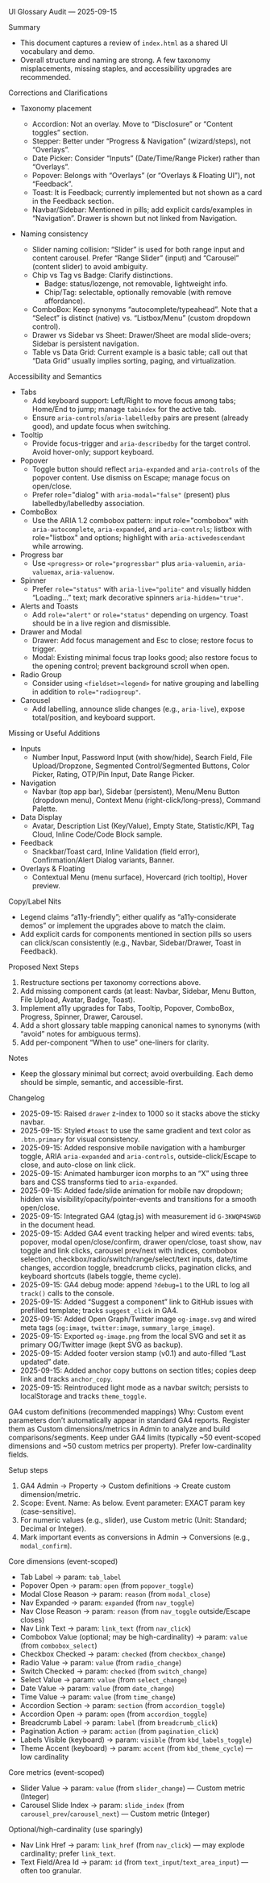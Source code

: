 UI Glossary Audit — 2025-09-15

Summary
- This document captures a review of `index.html` as a shared UI vocabulary and demo.
- Overall structure and naming are strong. A few taxonomy misplacements, missing staples, and accessibility upgrades are recommended.

Corrections and Clarifications
- Taxonomy placement
  - Accordion: Not an overlay. Move to “Disclosure” or “Content toggles” section.
  - Stepper: Better under “Progress & Navigation” (wizard/steps), not “Overlays”.
  - Date Picker: Consider “Inputs” (Date/Time/Range Picker) rather than “Overlays”.
  - Popover: Belongs with “Overlays” (or “Overlays & Floating UI”), not “Feedback”.
  - Toast: It is Feedback; currently implemented but not shown as a card in the Feedback section.
  - Navbar/Sidebar: Mentioned in pills; add explicit cards/examples in “Navigation”. Drawer is shown but not linked from Navigation.

- Naming consistency
  - Slider naming collision: “Slider” is used for both range input and content carousel. Prefer “Range Slider” (input) and “Carousel” (content slider) to avoid ambiguity.
  - Chip vs Tag vs Badge: Clarify distinctions.
    - Badge: status/lozenge, not removable, lightweight info.
    - Chip/Tag: selectable, optionally removable (with remove affordance).
  - ComboBox: Keep synonyms “autocomplete/typeahead”. Note that a “Select” is distinct (native) vs. “Listbox/Menu” (custom dropdown control).
  - Drawer vs Sidebar vs Sheet: Drawer/Sheet are modal slide-overs; Sidebar is persistent navigation.
  - Table vs Data Grid: Current example is a basic table; call out that “Data Grid” usually implies sorting, paging, and virtualization.

Accessibility and Semantics
- Tabs
  - Add keyboard support: Left/Right to move focus among tabs; Home/End to jump; manage `tabindex` for the active tab.
  - Ensure `aria-controls`/`aria-labelledby` pairs are present (already good), and update focus when switching.
- Tooltip
  - Provide focus-trigger and `aria-describedby` for the target control. Avoid hover-only; support keyboard.
- Popover
  - Toggle button should reflect `aria-expanded` and `aria-controls` of the popover content. Use dismiss on Escape; manage focus on open/close.
  - Prefer role="dialog" with `aria-modal="false"` (present) plus labelledby/labelledby association.
- ComboBox
  - Use the ARIA 1.2 combobox pattern: input role="combobox" with `aria-autocomplete`, `aria-expanded`, and `aria-controls`; listbox with role="listbox" and options; highlight with `aria-activedescendant` while arrowing.
- Progress bar
  - Use `<progress>` or `role="progressbar"` plus `aria-valuemin`, `aria-valuemax`, `aria-valuenow`.
- Spinner
  - Prefer `role="status"` with `aria-live="polite"` and visually hidden “Loading…” text; mark decorative spinners `aria-hidden="true"`.
- Alerts and Toasts
  - Add `role="alert"` or `role="status"` depending on urgency. Toast should be in a live region and dismissible.
- Drawer and Modal
  - Drawer: Add focus management and Esc to close; restore focus to trigger.
  - Modal: Existing minimal focus trap looks good; also restore focus to the opening control; prevent background scroll when open.
- Radio Group
  - Consider using `<fieldset><legend>` for native grouping and labelling in addition to `role="radiogroup"`.
- Carousel
  - Add labelling, announce slide changes (e.g., `aria-live`), expose total/position, and keyboard support.

Missing or Useful Additions
- Inputs
  - Number Input, Password Input (with show/hide), Search Field, File Upload/Dropzone, Segmented Control/Segmented Buttons, Color Picker, Rating, OTP/Pin Input, Date Range Picker.
- Navigation
  - Navbar (top app bar), Sidebar (persistent), Menu/Menu Button (dropdown menu), Context Menu (right-click/long-press), Command Palette.
- Data Display
  - Avatar, Description List (Key/Value), Empty State, Statistic/KPI, Tag Cloud, Inline Code/Code Block sample.
- Feedback
  - Snackbar/Toast card, Inline Validation (field error), Confirmation/Alert Dialog variants, Banner.
- Overlays & Floating
  - Contextual Menu (menu surface), Hovercard (rich tooltip), Hover preview.

Copy/Label Nits
- Legend claims “a11y-friendly”; either qualify as “a11y-considerate demos” or implement the upgrades above to match the claim.
- Add explicit cards for components mentioned in section pills so users can click/scan consistently (e.g., Navbar, Sidebar/Drawer, Toast in Feedback).

Proposed Next Steps
1) Restructure sections per taxonomy corrections above.
2) Add missing component cards (at least: Navbar, Sidebar, Menu Button, File Upload, Avatar, Badge, Toast).
3) Implement a11y upgrades for Tabs, Tooltip, Popover, ComboBox, Progress, Spinner, Drawer, Carousel.
4) Add a short glossary table mapping canonical names to synonyms (with “avoid” notes for ambiguous terms).
5) Add per-component “When to use” one-liners for clarity.

Notes
- Keep the glossary minimal but correct; avoid overbuilding. Each demo should be simple, semantic, and accessible-first.

Changelog
- 2025-09-15: Raised `drawer` z-index to 1000 so it stacks above the sticky navbar.
- 2025-09-15: Styled `#toast` to use the same gradient and text color as `.btn.primary` for visual consistency.
- 2025-09-15: Added responsive mobile navigation with a hamburger toggle, ARIA `aria-expanded` and `aria-controls`, outside-click/Escape to close, and auto-close on link click.
- 2025-09-15: Animated hamburger icon morphs to an “X” using three bars and CSS transforms tied to `aria-expanded`.
- 2025-09-15: Added fade/slide animation for mobile nav dropdown; hidden via visibility/opacity/pointer-events and transitions for a smooth open/close.
- 2025-09-15: Integrated GA4 (gtag.js) with measurement id `G-3KWQP4SWGD` in the document head.
- 2025-09-15: Added GA4 event tracking helper and wired events: tabs, popover, modal open/close/confirm, drawer open/close, toast show, nav toggle and link clicks, carousel prev/next with indices, combobox selection, checkbox/radio/switch/range/select/text inputs, date/time changes, accordion toggle, breadcrumb clicks, pagination clicks, and keyboard shortcuts (labels toggle, theme cycle).
- 2025-09-15: GA4 debug mode: append `?debug=1` to the URL to log all `track()` calls to the console.
- 2025-09-15: Added “Suggest a component” link to GitHub issues with prefilled template; tracks `suggest_click` in GA4.
- 2025-09-15: Added Open Graph/Twitter image `og-image.svg` and wired meta tags (`og:image`, `twitter:image`, `summary_large_image`).
 - 2025-09-15: Exported `og-image.png` from the local SVG and set it as primary OG/Twitter image (kept SVG as backup).
 - 2025-09-15: Added footer version stamp (v0.1) and auto-filled “Last updated” date.
 - 2025-09-15: Added anchor copy buttons on section titles; copies deep link and tracks `anchor_copy`.
 - 2025-09-15: Reintroduced light mode as a navbar switch; persists to localStorage and tracks `theme_toggle`.

GA4 custom definitions (recommended mappings)
Why: Custom event parameters don’t automatically appear in standard GA4 reports. Register them as Custom dimensions/metrics in Admin to analyze and build comparisons/segments. Keep under GA4 limits (typically ~50 event-scoped dimensions and ~50 custom metrics per property). Prefer low-cardinality fields.

Setup steps
1) GA4 Admin → Property → Custom definitions → Create custom dimension/metric.
2) Scope: Event. Name: As below. Event parameter: EXACT param key (case-sensitive).
3) For numeric values (e.g., slider), use Custom metric (Unit: Standard; Decimal or Integer).
4) Mark important events as conversions in Admin → Conversions (e.g., `modal_confirm`).

Core dimensions (event-scoped)
- Tab Label → param: `tab_label`
- Popover Open → param: `open` (from `popover_toggle`)
- Modal Close Reason → param: `reason` (from `modal_close`)
- Nav Expanded → param: `expanded` (from `nav_toggle`)
- Nav Close Reason → param: `reason` (from `nav_toggle` outside/Escape closes)
- Nav Link Text → param: `link_text` (from `nav_click`)
- Combobox Value (optional; may be high-cardinality) → param: `value` (from `combobox_select`)
- Checkbox Checked → param: `checked` (from `checkbox_change`)
- Radio Value → param: `value` (from `radio_change`)
- Switch Checked → param: `checked` (from `switch_change`)
- Select Value → param: `value` (from `select_change`)
- Date Value → param: `value` (from `date_change`)
- Time Value → param: `value` (from `time_change`)
- Accordion Section → param: `section` (from `accordion_toggle`)
- Accordion Open → param: `open` (from `accordion_toggle`)
- Breadcrumb Label → param: `label` (from `breadcrumb_click`)
- Pagination Action → param: `action` (from `pagination_click`)
- Labels Visible (keyboard) → param: `visible` (from `kbd_labels_toggle`)
- Theme Accent (keyboard) → param: `accent` (from `kbd_theme_cycle`) — low cardinality

Core metrics (event-scoped)
- Slider Value → param: `value` (from `slider_change`) — Custom metric (Integer)
- Carousel Slide Index → param: `slide_index` (from `carousel_prev`/`carousel_next`) — Custom metric (Integer)

Optional/high-cardinality (use sparingly)
- Nav Link Href → param: `link_href` (from `nav_click`) — may explode cardinality; prefer `link_text`.
- Text Field/Area Id → param: `id` (from `text_input`/`text_area_input`) — often too granular.

